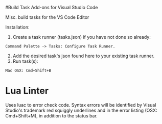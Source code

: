 #Build Task Add-ons for Visual Studio Code

Misc. build tasks for the VS Code Editor

Installation:

1. Create a task runner (tasks.json) if you have not done so already:
```
Command Palette -> Tasks: Configure Task Runner.
```
2. Add the desired task's json found here to your existing task runner.
3. Run task(s): 
```
Mac OSX: Cmd+Shift+B
```  

# Lua Linter

Uses luac to error check code. Syntax errors will be identified by Visual Studio's trademark red squiggly underlines and in the error listing (OSX: Cmd+Shift+M), in addition to the status bar.

 
